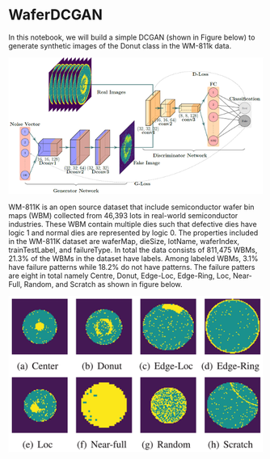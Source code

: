 # WaferDCGAN
In this notebook, we will build a simple DCGAN (shown in Figure below) to generate synthetic images of the Donut class in the WM-811k data. 

![alt text](https://github.com/abuebayyeh/waferDCGAN/blob/main/images/DCGAN.PNG)


WM-811K is an open source dataset that include semiconductor wafer bin maps (WBM) collected from 46,393 lots in real-world semiconductor industries. These WBM contain multiple dies such that defective dies have logic 1 and normal dies are represented by logic 0. The properties included in the WM-811K dataset are waferMap, dieSize, lotName, waferIndex, trainTestLabel, and failureType. In total the data consists of 811,475 WBMs, 21.3% of the WBMs in the dataset have labels. Among labeled WBMs, 3.1% have failure patterns while 18.2\% do not have patterns. The failure patters are eight in total namely Centre, Donut, Edge-Loc, Edge-Ring, Loc, Near-Full, Random, and Scratch as shown in figure below. 

![alt text](https://github.com/abuebayyeh/waferDCGAN/blob/main/images/wm811k.PNG)
